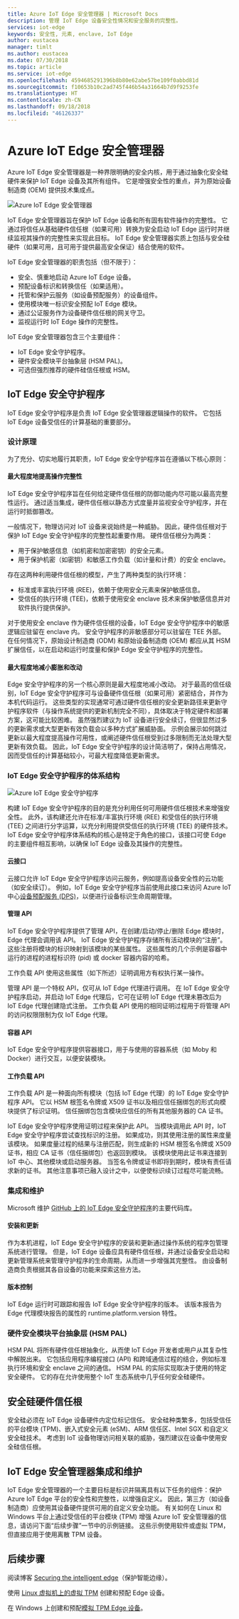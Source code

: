 ```yaml
---
title: Azure IoT Edge 安全管理器 | Microsoft Docs
description: 管理 IoT Edge 设备安全性情况和安全服务的完整性。
services: iot-edge
keywords: 安全性, 元素, enclave, IoT Edge
author: eustacea
manager: timlt
ms.author: eustacea
ms.date: 07/30/2018
ms.topic: article
ms.service: iot-edge
ms.openlocfilehash: 4594685291396b8b80e62abe57be109f0abbd81d
ms.sourcegitcommit: f10653b10c2ad745f446b54a31664b7d9f9253fe
ms.translationtype: HT
ms.contentlocale: zh-CN
ms.lasthandoff: 09/18/2018
ms.locfileid: "46126337"
---
```

# <a name="azure-iot-edge-security-manager"></a>Azure IoT Edge 安全管理器

Azure IoT Edge 安全管理器是一种界限明确的安全内核，用于通过抽象化安全硅硬件来保护 IoT Edge 设备及其所有组件。 它是增强安全性的重点，并为原始设备制造商 (OEM) 提供技术集成点。

![Azure IoT Edge 安全管理器](media/edge-security-manager/iot-edge-security-manager.png)

IoT Edge 安全管理器旨在保护 IoT Edge 设备和所有固有软件操作的完整性。  它通过将信任从基础硬件信任根（如果可用）转换为安全启动 IoT Edge 运行时并继续监视其操作的完整性来实现此目标。  IoT Edge 安全管理器实质上包括与安全硅硬件（如果可用，且可用于提供最高安全保证）结合使用的软件。  

IoT Edge 安全管理器的职责包括（但不限于）：

* 安全、慎重地启动 Azure IoT Edge 设备。
* 预配设备标识和转换信任（如果适用）。
* 托管和保护云服务（如设备预配服务）的设备组件。
* 使用模块唯一标识安全预配 IoT Edge 模块。
* 通过公证服务作为设备硬件信任根的网关守卫。
* 监视运行时 IoT Edge 操作的完整性。

IoT Edge 安全管理器包含三个主要组件：

* IoT Edge 安全守护程序。
* 硬件安全模块平台抽象层 (HSM PAL)。
* 可选但强烈推荐的硬件硅信任根或 HSM。

## <a name="the-iot-edge-security-daemon"></a>IoT Edge 安全守护程序

IoT Edge 安全守护程序是负责 IoT Edge 安全管理器逻辑操作的软件。  它包括 IoT Edge 设备受信任的计算基础的重要部分。 

### <a name="design-principles"></a>设计原理

为了充分、切实地履行其职责，IoT Edge 安全守护程序旨在遵循以下核心原则：

#### <a name="maximize-operational-integrity"></a>最大程度地提高操作完整性

IoT Edge 安全守护程序旨在任何给定硬件信任根的防御功能内尽可能以最高完整性运行。 通过适当集成，硬件信任根以静态方式度量并监视安全守护程序，并在运行时抵御篡改。

一般情况下，物理访问对 IoT 设备来说始终是一种威胁。  因此，硬件信任根对于保护 IoT Edge 安全守护程序的完整性起重要作用。  硬件信任根分为两类：

* 用于保护敏感信息（如机密和加密密钥）的安全元素。
* 用于保护机密（如密钥）和敏感工作负载（如计量和计费）的安全 enclave。

存在这两种利用硬件信任根的模型，产生了两种类型的执行环境：

* 标准或丰富执行环境 (REE)，依赖于使用安全元素来保护敏感信息。
* 受信任的执行环境 (TEE)，依赖于使用安全 enclave 技术来保护敏感信息并对软件执行提供保护。

对于使用安全 enclave 作为硬件信任根的设备，IoT Edge 安全守护程序中的敏感逻辑应驻留在 enclave 内。  安全守护程序的非敏感部分可以驻留在 TEE 外部。  在任何情况下，原始设计制造商 (ODM) 和原始设备制造商 (OEM) 都应从其 HSM 扩展信任，以在启动和运行时度量和保护 Edge 安全守护程序的完整性。

#### <a name="minimize-bloat-and-churn"></a>最大程度地减小膨胀和改动

Edge 安全守护程序的另一个核心原则是最大程度地减小改动。  对于最高的信任级别，IoT Edge 安全守护程序可与设备硬件信任根（如果可用）紧密结合，并作为本机代码运行。  这些类型的实现通常可通过硬件信任根的安全更新路径来更新守护程序软件（与操作系统提供的更新机制完全不同），具体取决于特定硬件和部署方案，这可能比较困难。  虽然强烈建议为 IoT 设备进行安全续订，但很显然过多的更新需求或大型更新有效负载会以多种方式扩展威胁面。  示例会展示如何跳过更新以最大程度提高操作可用性，或阐述硬件信任根受到过多限制而无法处理大型更新有效负载。  因此，IoT Edge 安全守护程序的设计简洁明了，保持占用情况，因而受信任的计算基础较小，可最大程度降低更新需求。

### <a name="architecture-of-iot-edge-security-daemon"></a>IoT Edge 安全守护程序的体系结构

![Azure IoT Edge 安全守护程序](media/edge-security-manager/iot-edge-security-daemon.png)

构建 IoT Edge 安全守护程序的目的是充分利用任何可用硬件信任根技术来增强安全性。  此外，该构建还允许在标准/丰富执行环境 (REE) 和受信任的执行环境 (TEE) 之间进行分字运算，以充分利用提供受信任的执行环境 (TEE) 的硬件技术。  IoT Edge 安全守护程序体系结构的核心是特定于角色的接口，该接口可使 Edge 的主要组件相互影响，以确保 IoT Edge 设备及其操作的完整性。

#### <a name="cloud-interface"></a>云接口

云接口允许 IoT Edge 安全守护程序访问云服务，例如提高设备安全性的云功能（如安全续订）。  例如，IoT Edge 安全守护程序当前使用此接口来访问 Azure IoT 中心[设备预配服务 (DPS)](https://docs.microsoft.com/azure/iot-dps/)，以便进行设备标识生命周期管理。  

#### <a name="management-api"></a>管理 API

IoT Edge 安全守护程序提供了管理 API，在创建/启动/停止/删除 Edge 模块时，Edge 代理会调用该 API。 IoT Edge 安全守护程序存储所有活动模块的“注册”。 这些注册将模块的标识映射到该模块的某些属性。 这些属性的几个示例是容器中运行的进程的进程标识符 (pid) 或 docker 容器内容的哈希。

工作负载 API 使用这些属性（如下所述）证明调用方有权执行某一操作。

管理 API 是一个特权 API，仅可从 IoT Edge 代理进行调用。  在 IoT Edge 安全守护程序启动，并启动 IoT Edge 代理后，它可在证明 IoT Edge 代理未篡改后为 IoT Edge 代理创建隐式注册。 工作负载 API 使用的相同证明过程用于将管理 API 的访问权限限制为仅 IoT Edge 代理。

#### <a name="container-api"></a>容器 API

IoT Edge 安全守护程序提供容器接口，用于与使用的容器系统（如 Moby 和 Docker）进行交互，以便安装模块。

#### <a name="workload-api"></a>工作负载 API

工作负载 API 是一种面向所有模块（包括 IoT Edge 代理）的 IoT Edge 安全守护程序 API。 它以 HSM 根签名令牌或 X509 证书以及相应信任捆绑包的形式向模块提供了标识证明。 信任捆绑包包含模块应信任的所有其他服务器的 CA 证书。

IoT Edge 安全守护程序使用证明过程来保护此 API。 当模块调用此 API 时，IoT Edge 安全守护程序尝试查找标识的注册。 如果成功，则其使用注册的属性来度量该模块。 如果度量过程的结果与注册匹配，则生成新的 HSM 根签名令牌或 X509 证书，相应 CA 证书（信任捆绑包）也返回到模块。  该模块使用此证书来连接到 IoT 中心、其他模块或启动服务器。 当签名令牌或证书即将到期时，模块有责任请求新的证书。  其他注意事项已融入设计之中，以便使标识续订过程尽可能流畅。

### <a name="integration-and-maintenance"></a>集成和维护

Microsoft 维护 [GitHub 上的 IoT Edge 安全守护程序](https://github.com/Azure/iotedge/tree/master/edgelet)的主要代码库。

#### <a name="installation-and-updates"></a>安装和更新

作为本机进程，IoT Edge 安全守护程序的安装和更新通过操作系统的程序包管理系统进行管理。  但是，IoT Edge 设备应具有硬件信任根，并通过设备安全启动和更新管理系统来管理守护程序的生命周期，从而进一步增强其完整性。  由设备制造商负责根据其各自设备的功能来探索这些方法。

#### <a name="versioning"></a>版本控制

IoT Edge 运行时可跟踪和报告 IoT Edge 安全守护程序的版本。 该版本报告为 Edge 代理模块报告的属性的 runtime.platform.version 特性。

### <a name="hardware-security-module-platform-abstraction-layer-hsm-pal"></a>硬件安全模块平台抽象层 (HSM PAL)

HSM PAL 将所有硬件信任根抽象化，从而使 IoT Edge 开发者或用户从其复杂性中解脱出来。  它包括应用程序编程接口 (API) 和跨域通信过程的结合，例如标准执行环境和安全 enclave 之间的通信。  HSM PAL 的实际实现取决于使用的特定安全硬件。  它的存在允许使用整个 IoT 生态系统中几乎任何安全硅硬件。

## <a name="secure-silicon-root-of-trust-hardware"></a>安全硅硬件信任根

安全硅必须在 IoT Edge 设备硬件内定位标记信任。  安全硅种类繁多，包括受信任的平台模块 (TPM)、嵌入式安全元素 (eSM)、ARM 信任区、Intel SGX 和自定义安全硅技术。  考虑到 IoT 设备物理访问相关联的威胁，强烈建议在设备中使用安全硅信任根。

## <a name="iot-edge-security-manager-integration-and-maintenance"></a>IoT Edge 安全管理器集成和维护

IoT Edge 安全管理器的一个主要目标是标识并隔离具有以下任务的组件：保护 Azure IoT Edge 平台的安全性和完整性，以增强自定义。  因此，第三方（如设备制造商）应使用其设备硬件提供可用的自定义安全功能。  有关如何在 Linux 和 Windows 平台上通过受信任的平台模块 (TPM) 增强 Azure IoT 安全管理器的信息，请访问下面“后续步骤”一节中的示例链接。  这些示例使用软件或虚拟 TPM，但直接应用于使用离散 TPM 设备。  

## <a name="next-steps"></a>后续步骤

阅读博客 [Securing the intelligent edge](https://azure.microsoft.com/blog/securing-the-intelligent-edge/)（保护智能边缘）。

使用 [Linux 虚拟机上的虚拟 TPM](how-to-auto-provision-simulated-device-linux.md) 创建和预配 Edge 设备。

在 Windows 上创建和预配[模拟 TPM Edge 设备](how-to-auto-provision-simulated-device-windows.md)。

<!-- Links -->
[lnk-edge-blog]: https://azure.microsoft.com/blog/securing-the-intelligent-edge/

